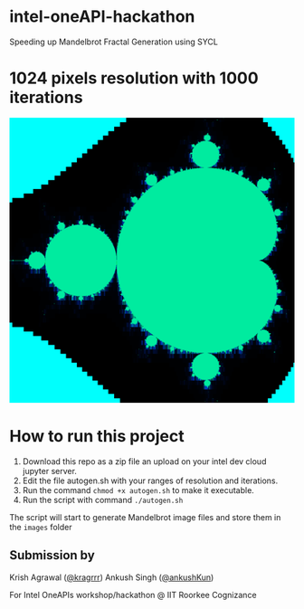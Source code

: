 # intel-oneAPI-hackathon

Speeding up Mandelbrot Fractal Generation using SYCL

# 1024 pixels resolution with 1000 iterations

![img](/img.png)

# How to run this project

1. Download this repo as a zip file an upload on your intel dev cloud jupyter server.
2. Edit the file autogen.sh with your ranges of resolution and iterations.
3. Run the command `chmod +x autogen.sh` to make it executable.
4. Run the script with command `./autogen.sh`

The script will start to generate Mandelbrot image files and store them in the `images` folder

## Submission by 
Krish Agrawal ([@kragrrr](https://github.com/github/Kragrrr))
Ankush Singh ([@ankushKun](https://github.com/github/ankushKun))

For Intel OneAPIs workshop/hackathon @ IIT Roorkee Cognizance
